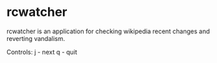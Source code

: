 rcwatcher
=========

rcwatcher is an application for checking wikipedia recent changes and reverting vandalism.

Controls:
j - next
q - quit
